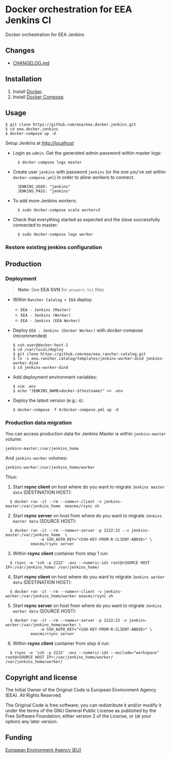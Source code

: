 # Docker orchestration for EEA Jenkins CI

Docker orchestration for EEA Jenkins

## Changes

 - [CHANGELOG.md](https://github.com/eea/eea.docker.jenkins/blob/master/CHANGELOG.md)


## Installation

1. Install [Docker](https://www.docker.com/).
2. Install [Docker Compose](https://docs.docker.com/compose/).


## Usage

    $ git clone https://github.com/eea/eea.docker.jenkins.git
    $ cd eea.docker.jenkins
    $ docker-compose up -d

Setup Jenkins at [http://localhost]()

* Login as `admin`. Get the generated admin password within master logs:

        $ docker-compose logs master

* Create user `jenkins` with password `jenkins` (or the one you've set within `docker-compose.yml`) in order to allow workers to connect.

        JENKINS_USER: "jenkins"
        JENKINS_PASS: "jenkins"

* To add more Jenkins workers:

        $ sudo docker-compose scale worker=3

* Check that everything started as expected and the slave successfully connected to master:

        $ sudo docker-compose logs worker

<a name="restore"></a>
### Restore existing jenkins configuration



## Production

### Deployment

> **Note:** See **EEA SVN** for `answers.txt` files

* Within `Rancher Catalog > EEA` deploy:
  * `EEA - Jenkins (Master)`
  * `EEA - Jenkins (Worker)`
  * `EEA - Jenkins (EEA Worker)`

* Deploy `EEA - Jenkins (Docker Worker)` with *docker-compose* (recommended)

      $ ssh user@docker-host-1
      $ cd /var/local/deploy
      $ git clone https://github.com/eea/eea.rancher.catalog.git
      $ ln -s eea.rancher.catalog/templates/jenkins-worker-dind jenkins-worker-dind
      $ cd jenkins-worker-dind

* Add deployment environment variables:

      $ vim .env
      $ echo "JENKINS_NAME=docker-$(hostname)" >> .env

* Deploy the latest version (e.g.: `4`):

      $ docker-compose -f 4/docker-compose.yml up -d

### Production data migration

You can access production data for Jenkins Master is within `jenkins-master` volume:

    jenkins-master:/var/jenkins_home

And `jenkins-worker` volumes:

    jenkins-worker:/var/jenkins_home/worker

Thus:

1. Start **rsync client** on host where do you want to migrate `Jenkins master data` (DESTINATION HOST):

  ```
    $ docker run -it --rm --name=r-client -v jenkins-master:/var/jenkins_home  eeacms/rsync sh
  ```

2. Start **rsync server** on host from where do you want to migrate `Jenkins master data` (SOURCE HOST):

  ```
    $ docker run -it --rm --name=r-server -p 2222:22 --v jenkins-master:/var/jenkins_home  \
                 -e SSH_AUTH_KEY="<SSH-KEY-FROM-R-CLIENT-ABOVE>" \
             eeacms/rsync server
  ```

3. Within **rsync client** container from step 1 run:

  ```
    $ rsync -e 'ssh -p 2222' -avz --numeric-ids root@<SOURCE HOST IP>:/var/jenkins_home/ /var/jenkins_home/
  ```

4. Start **rsync client** on host where do you want to migrate `Jenkins worker data` (DESTINATION HOST):

  ```
    $ docker run -it --rm --name=r-client -v jenkins-worker:/var/jenkins_home/worker eeacms/rsync sh
  ```

5. Start **rsync server** on host from where do you want to migrate `Jenkins worker data` (SOURCE HOST):

  ```
    $ docker run -it --rm --name=r-server -p 2222:22 -v jenkins-worker:/var/jenkins_home/worker \
                 -e SSH_AUTH_KEY="<SSH-KEY-FROM-R-CLIENT-ABOVE>" \
             eeacms/rsync server
  ```

6. Within **rsync client** container from step 4 run:

  ```
    $ rsync -e 'ssh -p 2222' -avz --numeric-ids --exclude="workspace" root@<SOURCE HOST IP>:/var/jenkins_home/worker/ /var/jenkins_home/worker/
  ```

## Copyright and license

The Initial Owner of the Original Code is European Environment Agency (EEA).
All Rights Reserved.

The Original Code is free software;
you can redistribute it and/or modify it under the terms of the GNU
General Public License as published by the Free Software Foundation;
either version 2 of the License, or (at your option) any later
version.


## Funding

[European Environment Agency (EU)](http://eea.europa.eu)
